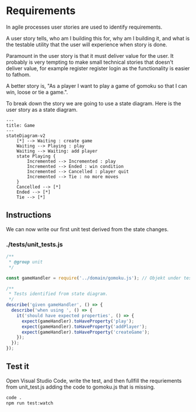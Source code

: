# Requirements

In agile processes user stories are used to identify requirements.

A user story tells, who am I building this for, why am I building it, and what is the testable utility that the user will experience when story is done.

Paramount in the user story is that it must deliver value for the user. It probably is very tempting to make small technical stories that doesn't deliver value, for example register register login  as the functionality is easier to fathom.

A better story is, "As a player I want to play a game of gomoku so that I can win, loose or tie a game.".

To break down the story we are going to use a state diagram. Here is the user story as a state diagram.

```mermaid
---
title: Game
---
stateDiagram-v2
    [*] --> Waiting : create game
    Waiting --> Playing : play
    Waiting --> Waiting: add player 
    state Playing {
        Incremented --> Incremented : play
        Incremented --> Ended : win condition
        Incremented --> Cancelled : player quit
        Incremented --> Tie : no more moves
    }
    Cancelled --> [*]
    Ended --> [*]
    Tie --> [*]
```

## Instructions

We can now write our first unit test derived from the state changes.

### ./__tests__/unit_tests.js

```js
/**
 * @group unit
 */

const gameHandler = require('../domain/gomoku.js'); // Objekt under test

/**
 * Tests identified from state diagram.
 */
describe('given gameHandler', () => {
  describe('when using ', () => {
    it('should have expected properties', () => {
      expect(gameHandler).toHaveProperty('play');
      expect(gameHandler).toHaveProperty('addPlayer');
      expect(gameHandler).toHaveProperty('createGame');
    });
  });
});
```
## Test it

Open Visual Studio Code, write the test, and then fullfill the requriements from unit_test.js adding the code to gomoku.js that is missing.

```bash
code .
npm run test:watch
```


```
